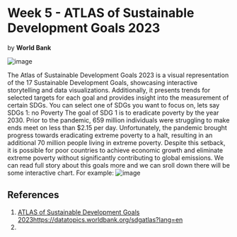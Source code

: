 # Week 5 - ATLAS of Sustainable Development Goals 2023

by **World Bank**

![image](https://github.com/avivnur/reflections/assets/47585222/7ae12785-de6e-4ebf-955f-3d6990aec2cf)

The Atlas of Sustainable Development Goals 2023 is a visual representation of the 17 Sustainable Development Goals, showcasing interactive storytelling and data visualizations. 
Additionally, it presents trends for selected targets for each goal and provides insight into the measurement of certain SDGs. You can select one of SDGs you want to focus on, lets say SDGs 1: no Poverty
The goal of SDG 1 is to eradicate poverty by the year 2030. Prior to the pandemic, 659 million individuals were struggling to make ends meet on less than $2.15 per day. 
Unfortunately, the pandemic brought progress towards eradicating extreme poverty to a halt, resulting in an additional 70 million people living in extreme poverty. 
Despite this setback, it is possible for poor countries to achieve economic growth and eliminate extreme poverty without significantly contributing to global emissions. 
We can read full story about this goals more and we can sroll down there will be some interactive chart. For example:
![image](https://datatopics.worldbank.org/dataviz/atlas23-images/en/goal01/c1s0.png)


## References
1. [ATLAS of Sustainable Development Goals 2023](https://datatopics.worldbank.org/sdgatlas?lang=en)https://datatopics.worldbank.org/sdgatlas?lang=en
2. 
